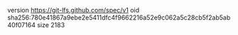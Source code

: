 version https://git-lfs.github.com/spec/v1
oid sha256:780e41867a9ebe2e5411dfc4f9662216a52e9c062a5c28cb5f2ab5ab40f07164
size 2183
